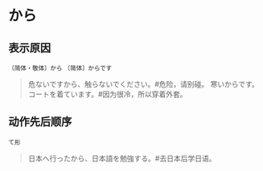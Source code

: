 # から

## 表示原因

`〔简体・敬体〕から` `〔简体〕からです`

> 危ないですから、触らないでください。#危险，请别碰。
> 寒いからです。コートを着ています。#因为很冷，所以穿着外套。

## 动作先后顺序

`て形`

> 日本へ行ったから、日本語を勉強する。#去日本后学日语。
